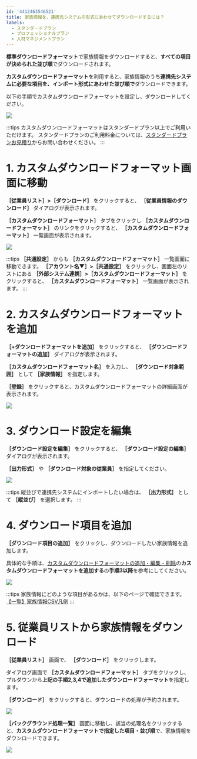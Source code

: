```yaml
---
id: '4412463546521'
title: 家族情報を、連携先システムの形式にあわせてダウンロードするには？
labels:
  - スタンダードプラン
  - プロフェッショナルプラン
  - 人材マネジメントプラン
---
```

**標準ダウンロードフォーマット**で家族情報をダウンロードすると、**すべての項目が決められた並び順**でダウンロードされます。

**カスタムダウンロードフォーマット**を利用すると、家族情報のうち**連携先システムに必要な項目を、インポート形式にあわせた並び順で**ダウンロードできます。

以下の手順でカスタムダウンロードフォーマットを設定し、ダウンロードしてください。

![](./CSV___2x__21_.png)

:::tips
カスタムダウンロードフォーマットはスタンダードプラン以上でご利用いただけます。
スタンダードプランのご利用料金については、[スタンダードプランお見積り](https://smarthr.jp/pricing/quote_standard)からお問い合わせください。
:::

# 1\. カスタムダウンロードフォーマット画面に移動

 **［従業員リスト］>［ダウンロード］** をクリックすると、 **［従業員情報のダウンロード］** ダイアログが表示されます。

 **［カスタムダウンロードフォーマット］** タブをクリックし **［カスタムダウンロードフォーマット］** のリンクをクリックすると、 **［カスタムダウンロードフォーマット］** 一覧画面が表示されます。

![](./Slice_45.png)

:::tips
 **［共通設定］** からも **［カスタムダウンロードフォーマット］** 一覧画面に移動できます。
 **［アカウント名▼］>［共通設定］** をクリックし、画面左のリストにある **［外部システム連携］>［カスタムダウンロードフォーマット］** をクリックすると、 **［カスタムダウンロードフォーマット］** 一覧画面が表示されます。
:::

# 2\. カスタムダウンロードフォーマットを追加

 **［+ダウンロードフォーマットを追加］** をクリックすると、 **［ダウンロードフォーマットの追加］** ダイアログが表示されます。

 **［カスタムダウンロードフォーマット名］** を入力し、 **［ダウンロード対象範囲］** として **［家族情報］** を指定します。

 **［登録］** をクリックすると、カスタムダウンロードフォーマットの詳細画面が表示されます。

![](./Slice_41.png)

# 3\. ダウンロード設定を編集

 **［ダウンロード設定を編集］** をクリックすると、 **［ダウンロード設定の編集］** ダイアログが表示されます。

 **［出力形式］** や **［ダウンロード対象の従業員］** を指定してください。

![](./Group_46.png)

:::tips
縦並びで連携先システムにインポートしたい場合は、 **［出力形式］** として **［縦並び］** を選択します。
:::

# 4\. ダウンロード項目を追加

 **［ダウンロード項目の追加］** をクリックし、ダウンロードしたい家族情報を追加します。

具体的な手順は、[カスタムダウンロードフォーマットの追加・編集・削除](https://knowledge.smarthr.jp/hc/ja/articles/4404850299289)の**カスタムダウンロードフォーマットを追加する**の**手順3以降**を参考にしてください。

![](./Slice_42.png)

:::tips
家族情報にどのような項目があるかは、以下のページで確認できます。
[【一覧】家族情報CSV凡例](https://knowledge.smarthr.jp/hc/ja/articles/4406454806937)
:::

# 5\. 従業員リストから家族情報をダウンロード

 **［従業員リスト］** 画面で、 **［ダウンロード］** をクリックします。

ダイアログ画面で **［カスタムダウンロードフォーマット］** タブをクリックし、プルダウンから**上記の手順2,3,4で追加したダウンロードフォーマット**を指定します。

 **［ダウンロード］** をクリックすると、ダウンロードの処理が予約されます。

![](./Slice_44.png)

 **［バックグラウンド処理一覧］** 画面に移動し、該当の処理名をクリックすると、**カスタムダウンロードフォーマットで指定した項目・並び順**で、家族情報をダウンロードできます。

![](./Slice_43.png)
